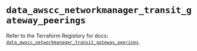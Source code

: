 # `data_awscc_networkmanager_transit_gateway_peerings`

Refer to the Terraform Registory for docs: [`data_awscc_networkmanager_transit_gateway_peerings`](https://registry.terraform.io/providers/hashicorp/awscc/0.70.0/docs/data-sources/networkmanager_transit_gateway_peerings).
